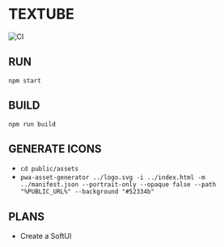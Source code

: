 # TEXTUBE
![CI](https://github.com/Beagle-Boys/textube/workflows/CI/badge.svg?branch=master)

## RUN
`npm start`

## BUILD
`npm run build`

## GENERATE ICONS
* `cd public/assets`
* `pwa-asset-generator ../logo.svg -i ../index.html -m ../manifest.json --portrait-only --opaque false --path "%PUBLIC_URL%" --background "#52334b"`

## PLANS
* Create a SoftUI